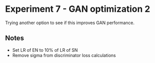 # Experiment 7 - GAN optimization 2
Trying another option to see if this improves GAN performance.


## Notes
- Set LR of EN to 10% of LR of SN
- Remove sigma from discriminator loss calculations